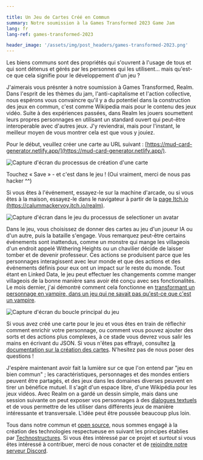 ```yaml
---

title: Un Jeu de Cartes Créé en Commun
summary: Notre soumission à la Games Transformed 2023 Game Jam
lang: fr
lang-ref: games-transformed-2023

header_image: '/assets/img/post_headers/games-transformed-2023.png'
---
```


Les biens communs sont des propriétés qui s'ouvrent à l'usage de tous et qui sont détenus et gérés par les personnes qui les utilisent... mais qu'est-ce que cela signifie pour le développement d'un jeu ?

J'aimerais vous présnter à notre soumission à Games Transformed, Realm. Dans l'esprit de les thèmes du jam, l'anti-capitalisme et l'action collective, nous espérons vous convaincre qu'il y a du potentiel dans la construction des jeux en commun, c'est comme Wikipedia mais pour le contenu des jeux vidéo. Suite à des expériences passées, dans Realm les jouers soumettent leurs propres personnages en utilisant un standard ouvert qui peut-être interoperable avec d'autres jeux. J'y reviendrai, mais pour l'instant, le meilleur moyen de vous montrer cela est que vous y jouiez.

Pour le début, veuillez créer une carte au URL suivant : [https://mud-card-generator.netlify.app/](https://mud-card-generator.netlify.app/).

<img src="{{ '/assets/img/post_assets/games-transformed-2023/card-generator.png' | absolute_url }}" class="blog-full-image" alt="Capture d'écran du processus de création d'une carte" />

Touchez « Save » - et c'est dans le jeu ! (Oui vraiment, merci de nous pas hacker ^^)

Si vous êtes à l'événement, essayez-le sur la machine d'arcade, ou si vous êtes à la maison, essayez-le dans le navigateur à partir de la [page Itch.io (https://calummackervoy.itch.io/realm)](https://calummackervoy.itch.io/realm).

<img src="{{ '/assets/img/post_assets/games-transformed-2023/player-selection.png' | absolute_url }}" class="blog-full-image" alt="Capture d'écran dans le jeu du processus de selectioner un avatar" />

Dans le jeu, vous choisissez de donner des cartes au jeu d'un joueur IA ou d'un autre, puis la bataille s'engage. Vous remarquez peut-être certains événements sont inattendus, comme un monstre qui mange les villageois d'un endroit appelé Withering Heights ou un chavilier décide de laisser tomber et de devenir professeur. Ces actions se produisent parce que les personnages interagissent avec leur monde et que des actions et des événements définis pour eux ont un impact sur le reste du monde. Tout étant en Linked Data, le jeu peut effectuer les changements comme manger villageois de la bonne manière sans avoir été conçu avec ses fonctionalités. Le mois dernier, j'ai démontré comment cela fonctionne en [transformant un personnage en vampire, dans un jeu qui ne savait pas qu'est-ce que c'est un vampire](https://calum.mackervoy.com/fr/2023/04/03/mud-demo.html).

<img src="{{ '/assets/img/post_headers/games-transformed-2023.png' | absolute_url }}" class="blog-full-image" alt="Capture d'écran du boucle principal du jeu" />

Si vous avez créé une carte pour le jeu et vous êtes en train de réflechir comment enrichir votre personnage, ou comment vous pouvez ajouter des sorts et des actions plus complexes, à ce stade vous devrez vous salir les mains en écrivant du JSON. Si vous n'êtes pas effrayé, consultez [la documentation sur la création des cartes](https://github.com/Multi-User-Domain/games-transformed-jam-2023/blob/master/docs/create.md). N'hesitez pas de nous poser des questions !

J'espère maintenant avoir fait la lumière sur ce que l'on entend par "jeu en bien commun" ; les caractéristiques, personnages et des mondes entiers peuvent être partagés, et des jeux dans les domaines diverses peuvent en tirer un bénéfice mutuel. Il s'agit d'un espace libre, d'une Wikipédia pour les jeux vidéos. Avec Realm on a gardé un dessin simple, mais dans une session suivante on peut exposer vos personnages à des [dialogues textuels](https://calum.mackervoy.com/fr/2022/08/26/ud-engine.html) et de vous permettre de les utiliser dans différents jeux de manière intéressante et transversale. L'idée peut être poussée beaucoup plus loin.

Tous dans notre commun et [open source](https://github.com/Multi-User-Domain/games-transformed-jam-2023), nous sommes engagé à la création des technologies respectueuse en suivant les principes établies par [Technostructures](https://technostructures.org/fronts/technologie-that-empowers/). Si vous êtes intéressé par ce projet et _surtout_ si vous êtes intéressé à contribuer, merci de nous conacter et de [rejoindre notre serveur Discord](https://discord.gg/sauZA3jCK7).
